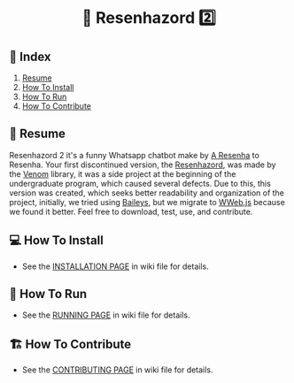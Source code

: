 <h1 align="center"><b>🗿 Resenhazord 2️⃣</b></h1>

## 📑 Index

1. <a href="#resume">Resume</a>
2. <a href="#install">How To Install</a>
3. <a href="#run">How To Run</a>
4. <a href="#contribute">How To Contribute</a>

## 📜 Resume <a id="resume"></a>

Resenhazord 2 it's a funny Whatsapp chatbot make by [A Resenha](https://github.com/a-resenha) to Resenha. Your first discontinued version, the [Resenhazord](https://github.com/sandrosmarzaro/resenhazord-chatbot), was made by the [Venom](https://github.com/orkestral/venom) library, it was a side project at the beginning of the undergraduate program, which caused several defects. Due to this, this version was created, which seeks better readability and organization of the project, initially, we tried using [Baileys](https://github.com/WhiskeySockets/Baileys), but we migrate to [WWeb.js](https://github.com/pedroslopez/whatsapp-web.js) because we found it better. Feel free to download, test, use, and contribute.

## 💻 How To Install <a id="install"></a>

* See the [INSTALLATION PAGE](https://github.com/a-resenha/resenhazord2/wiki/Install) in wiki file for details.

## 🚀 How To Run <a id="run"></a>

* See the [RUNNING PAGE](https://github.com/a-resenha/resenhazord2/wiki/Run) in wiki file for details.

## 🏗️ How To Contribute <a id="contribute"></a>

* See the [CONTRIBUTING PAGE](https://github.com/a-resenha/resenhazord2/wiki/Contribute) in wiki file for details.
